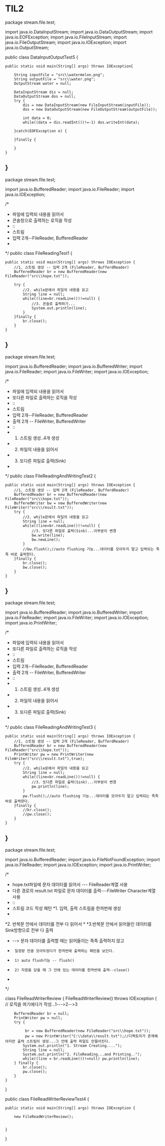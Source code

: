 # TIL2

package stream.file.test;

import java.io.DataInputStream;
import java.io.DataOutputStream;
import java.io.EOFException;
import java.io.FileInputStream;
import java.io.FileOutputStream;
import java.io.IOException;
import java.io.OutputStream;

public class DataInputOutputTest5 {

	public static void main(String[] args) throws IOException{
	
		String inputFile = "src\\watermelon.png";
		String outputFile = "src\\water.png";
		OutputStream water = null;
		
		DataInputStream dis = null;
		DataOutputStream dos = null;
		try {
			dis = new DataInputStream(new FileInputStream(inputFile));
			dos = new DataOutputStream(new FileOutputStream(outputFile));
		
			int data = 0;
			while((data = dis.readInt())!=-1) dos.writeInt(data);
			
		}catch(EOFException e) {
			
		}finally {
			
		}
	}

}
--------------------------------------------------
package stream.file.test;

import java.io.BufferedReader;
import java.io.FileReader;
import java.io.IOException;

/*
 * 파일에 입력되 내용을 읽어서 
 * 콘솔창으로 출력하는 로직을 작성
 * ::
 * 스트림 
 * 입력 2개--FileReader, BufferedReader
 * 
 */
public class FileReadingTest1 {

	public static void main(String[] args) throws IOException {
		//1. 스트림 생성 -- 입력 2개 (FileReader, BufferdReader)
		BufferedReader br = new BufferedReader(new FileReader("src\\hope.txt"));
		
		try {
			//2. while문에서 파일의 내용을 읽고
			String line = null;
			while((line=br.readLine())!=null) {
				//3. 콘솔로 출력하기...
				System.out.println(line);
			}
		}finally {
			br.close();
		}
	}
}
------------------------------------------------------------
package stream.file.test;

import java.io.BufferedReader;
import java.io.BufferedWriter;
import java.io.FileReader;
import java.io.FileWriter;
import java.io.IOException;

/*
 * 파일에 입력되 내용을 읽어서 
 * 또다른 파일로 출력하는 로직을 작성
 * ::
 * 스트림 
 * 입력 2개--FileReader, BufferedReader
 * 출력 2개 -- FileWriter, BufferedWriter
 * ::
 * 1. 스트림 생성..4개 생성
 * 2. 파일의 내용을 읽어서
 * 3. 또다른 파일로 출력(Sink)
 * 
 */
public class FileReadingAndWritingTest2 {

	public static void main(String[] args) throws IOException {
		//1. 스트림 생성 -- 입력 2개 (FileReader, BufferdReader)
		BufferedReader br = new BufferedReader(new FileReader("src\\hope.txt"));
		BufferedWriter bw = new BufferedWriter(new FileWriter("src\\result.txt"));
		try {
			//2. while문에서 파일의 내용을 읽고
			String line = null;
			while((line=br.readLine())!=null) {
				//3. 또다른 파일로 출력(Sink)...이부분이 변경
				bw.write(line);
				bw.newLine();
			}
			//bw.flush();//auto flushing 기능...데이터를 모아두지 말고 입력되는 족족 바로 출력한다.
		}finally {
			br.close();
			bw.close();
		}
	}
}
--------------------------------------

package stream.file.test;

import java.io.BufferedReader;
import java.io.BufferedWriter;
import java.io.FileReader;
import java.io.FileWriter;
import java.io.IOException;
import java.io.PrintWriter;

/*
 * 파일에 입력되 내용을 읽어서 
 * 또다른 파일로 출력하는 로직을 작성
 * ::
 * 스트림 
 * 입력 2개--FileReader, BufferedReader
 * 출력 2개 -- FileWriter, BufferedWriter
 * ::
 * 1. 스트림 생성..4개 생성
 * 2. 파일의 내용을 읽어서
 * 3. 또다른 파일로 출력(Sink)
 * 
 */
public class FileReadingAndWritingTest3 {

	public static void main(String[] args) throws IOException {
		//1. 스트림 생성 -- 입력 2개 (FileReader, BufferdReader)
		BufferedReader br = new BufferedReader(new FileReader("src\\hope.txt"));
		PrintWriter pw = new PrintWriter(new FileWriter("src\\result.txt"),true);
		try {
			//2. while문에서 파일의 내용을 읽고
			String line = null;
			while((line=br.readLine())!=null) {
				//3. 또다른 파일로 출력(Sink)...이부분이 변경
				pw.println(line);
			}
			pw.flush();//auto flushing 기능...데이터를 모아두지 말고 입력되는 족족 바로 출력한다.
		}finally {
			//br.close();
			//pw.close();
		}
	}
}
------------------------------------------

package stream.file.test;

import java.io.BufferedReader;
import java.io.FileNotFoundException;
import java.io.FileReader;
import java.io.IOException;
import java.io.PrintWriter;

/*
 * hope.txt파일에 문자 데이터를 읽어서 --- FileReader계열 사용
 * 다른 경로의 result.txt 파일로 문자 데이터를 출력---FileWriter Character계열 사용
 * ::
 * 스트림 코드 작성 패턴
 *1. 입력, 출력 스트림을 한꺼번에 생성
 *
 *2. 반복문 안에서 데이터를 전부 다 읽어서 
 *
 *3.반복문 안에서 읽어들인 데이터를 Sink방향으로 전부 다 출력
 *	--> 문자 데이터를 출력할 때는 읽어들이는 족족 출력하지 않고 
 *		일정량 만큼 모아두었다가 한꺼번에 출력하는 패턴을 보인다.
 *		1) auto flush기능 -- flush()
 *		2) 자원을 닫을 때 그 안에 있는 데이터를 한꺼번에 출력--close()
 *
 */

class FileReadWriterReview {
	FileReadWriterReview() throws IOException  {
		// 로직을 여기에다가 작성...1--->2-->3
		
		BufferedReader br = null;
		PrintWriter pw = null;
		try {

			 br = new BufferedReader(new FileReader("src\\hope.txt"));
			 pw = new PrintWriter("C:\\data\\result.txt");//디렉토리가 존재해야지만 출력 스트림이 생성...그 안에 출력 파일도 만들어진다.
			System.out.println("1. Stream Creating....");
			String line = null;
			System.out.println("2. FileReading...and Printing..");
			while((line = br.readLine())!=null) pw.println(line);
		} finally {
			br.close();
			pw.close();
		}
	}
}

public class FileReadWriterReviewTest4 {

	public static void main(String[] args) throws IOException {
		
		new FileReadWriterReview();
		
		
	}

}




